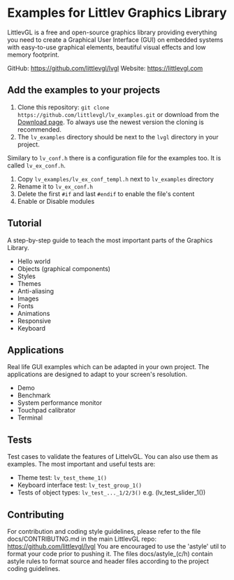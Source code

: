 # Examples for Littlev Graphics Library

LittlevGL is a free and open-source graphics library providing everything you need to create a Graphical User Interface (GUI) on embedded systems with easy-to-use graphical elements, beautiful visual effects and low memory footprint.

GitHub: https://github.com/littlevgl/lvgl
Website: https://littlevgl.com

## Add the examples to your projects
1. Clone this repository: `git clone https://github.com/littlevgl/lv_examples.git` or download from the [Download page](https://littlevgl.com/download). To always use the newest version the cloning is recommended.
2. The `lv_examples` directory should be next to the `lvgl` directory in your project.

Similary to `lv_conf.h` there is a configuration file for the examples too. It is called `lv_ex_conf.h`.
1. Copy `lv_examples/lv_ex_conf_templ.h` next to `lv_examples` directory
2. Rename it to `lv_ex_conf.h`
3. Delete the first `#if` and  last `#endif` to enable the file's content
4. Enable or Disable modules

## Tutorial
A step-by-step guide to teach the most important parts of the Graphics Library.
* Hello world
* Objects (graphical components)
* Styles
* Themes
* Anti-aliasing
* Images
* Fonts
* Animations
* Responsive
* Keyboard

## Applications
Real life GUI examples which can be adapted in your own project. The applications are designed to adapt to your screen's resolution.
* Demo
* Benchmark
* System performance monitor
* Touchpad calibrator
* Terminal

## Tests
Test cases to validate the features of LittelvGL. You can also use them as examples. The most important and useful tests are:
* Theme test: `lv_test_theme_1()`
* Keyboard interface test: `lv_test_group_1()`
* Tests of object types: `lv_test_..._1/2/3()` e.g. (lv_test_slider_1())

## Contributing
For contribution and coding style guidelines, please refer to the file docs/CONTRIBUTNG.md in the main LittlevGL repo:
  https://github.com/littlevgl/lvgl
You are encouraged to use the 'astyle' util to format your code prior to pushing it. The files docs/astyle_(c/h) contain astyle rules to format source and header files according to the project coding guidelines.
